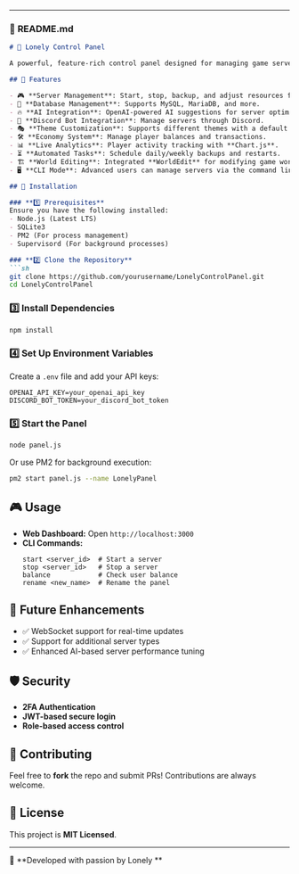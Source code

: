 

---

### 📜 **README.md**  

```md
# 🚀 Lonely Control Panel

A powerful, feature-rich control panel designed for managing game servers, databases, players, and backups with an intuitive **dark-themed UI**. 

## 🌟 Features

- 🎮 **Server Management**: Start, stop, backup, and adjust resources for Minecraft, ARK, Rust, and other servers.
- 💾 **Database Management**: Supports MySQL, MariaDB, and more.
- 🔥 **AI Integration**: OpenAI-powered AI suggestions for server optimizations.
- 📢 **Discord Bot Integration**: Manage servers through Discord.
- 🎭 **Theme Customization**: Supports different themes with a default **black theme**.
- 🛠 **Economy System**: Manage player balances and transactions.
- 📊 **Live Analytics**: Player activity tracking with **Chart.js**.
- ⏳ **Automated Tasks**: Schedule daily/weekly backups and restarts.
- 🏗 **World Editing**: Integrated **WorldEdit** for modifying game worlds.
- 🖥 **CLI Mode**: Advanced users can manage servers via the command line.

## 🚀 Installation

### **1️⃣ Prerequisites**
Ensure you have the following installed:
- Node.js (Latest LTS)
- SQLite3
- PM2 (For process management)
- Supervisord (For background processes)

### **2️⃣ Clone the Repository**
```sh
git clone https://github.com/yourusername/LonelyControlPanel.git
cd LonelyControlPanel
```

### **3️⃣ Install Dependencies**
```sh
npm install
```

### **4️⃣ Set Up Environment Variables**
Create a `.env` file and add your API keys:
```
OPENAI_API_KEY=your_openai_api_key
DISCORD_BOT_TOKEN=your_discord_bot_token
```

### **5️⃣ Start the Panel**
```sh
node panel.js
```

Or use PM2 for background execution:
```sh
pm2 start panel.js --name LonelyPanel
```

## 🎮 Usage

- **Web Dashboard:** Open `http://localhost:3000`
- **CLI Commands:**
  ```
  start <server_id>  # Start a server
  stop <server_id>   # Stop a server
  balance            # Check user balance
  rename <new_name>  # Rename the panel
  ```

## 🔧 Future Enhancements
- ✅ WebSocket support for real-time updates
- ✅ Support for additional server types
- ✅ Enhanced AI-based server performance tuning

## 🛡 Security
- **2FA Authentication**
- **JWT-based secure login**
- **Role-based access control**

## 🤝 Contributing
Feel free to **fork** the repo and submit PRs! Contributions are always welcome.

## 📜 License
This project is **MIT Licensed**.

---
🚀 **Developed with passion by Lonely **
```

